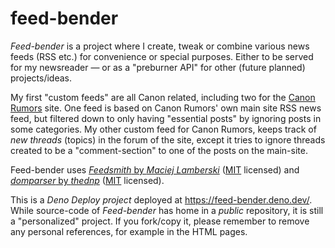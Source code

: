 # feed-bender

*Feed-bender* is a project where I create, tweak or combine various news feeds (RSS etc.) for convenience or special purposes. Either to be served for my newsreader — or as a "preburner API" for other (future planned) projects/ideas.

My first "custom feeds" are all Canon related, including two for the [Canon Rumors](https://canonrumors.com/) site.
One feed is based on Canon Rumors' own main site RSS news feed, but filtered down to only having "essential posts" by ignoring posts in some categories.
My other custom feed for Canon Rumors, keeps track of *new threads* (topics) in the forum of the site, except it tries to ignore threads created to be a "comment-section" to one of the posts on the main-site.

Feed-bender uses [*Feedsmith* by *Maciej Lamberski*](https://github.com/macieklamberski/feedsmith) ([MIT](https://github.com/macieklamberski/feedsmith/blob/main/LICENSE) licensed) and [*domparser* by *thednp*](https://github.com/thednp/domparser) ([MIT](https://github.com/thednp/domparser/blob/master/LICENSE) licensed).

This is a *Deno Deploy project* deployed at https://feed-bender.deno.dev/. 
While source-code of _Feed-bender_ has home in a _public_ repository, it is still a "personalized" project. If you fork/copy it, please remember to remove any personal references, for example in the HTML pages.
